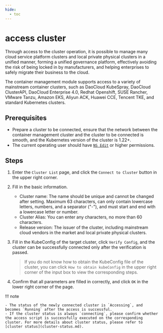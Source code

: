 ```yaml
---
hide:
  - toc
---
```


# access cluster

Through access to the cluster operation, it is possible to manage many cloud service platform clusters and local private physical clusters in a unified manner, forming a unified governance platform, effectively avoiding the risk of being locked in by manufacturers, and helping enterprises to safely migrate their business to the cloud.

The container management module supports access to a variety of mainstream container clusters, such as DaoCloud KubeSpray, DaoCloud ClusterAPI, DaoCloud Enterprise 4.0, Redhat Openshift, SUSE Rancher, VMware Tanzu, Amazon EKS, Aliyun ACK, Huawei CCE, Tencent TKE, and standard Kubernetes clusters.

## Prerequisites

- Prepare a cluster to be connected, ensure that the network between the container management cluster and the cluster to be connected is smooth, and the Kubernetes version of the cluster is 1.22+.
- The current operating user should have [`NS Edit`](../permissions/permission-brief.md) or higher permissions.

## Steps

1. Enter the `Cluster List` page, and click the `Connect to Cluster` button in the upper right corner.

    

2. Fill in the basic information.

    - Cluster name: The name should be unique and cannot be changed after setting. Maximum 63 characters, can only contain lowercase letters, numbers, and a separator ("-"), and must start and end with a lowercase letter or number.
    - Cluster Alias: You can enter any characters, no more than 60 characters.
    - Release version: The issuer of the cluster, including mainstream cloud vendors in the market and local private physical clusters.

3. Fill in the KubeConfig of the target cluster, click `Verify Config`, and the cluster can be successfully connected only after the verification is passed.

    > If you do not know how to obtain the KubeConfig file of the cluster, you can click `How to obtain kubeConfig` in the upper right corner of the input box to view the corresponding steps.
    

4. Confirm that all parameters are filled in correctly, and click `OK` in the lower right corner of the page.

    

!!! note

    - The status of the newly connected cluster is `Accessing`, and becomes `Running` after the access is successful.
    - If the cluster status is always `connecting`, please confirm whether the access script is successfully executed on the corresponding cluster. For more details about cluster status, please refer to [cluster status](cluster-status.md).